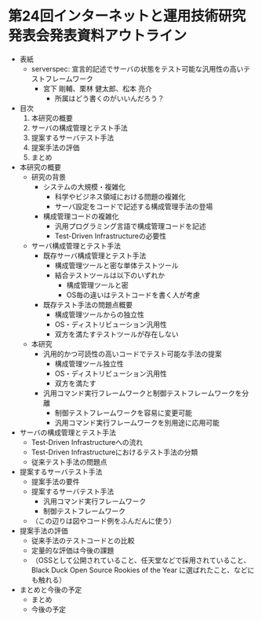 # 第24回インターネットと運用技術研究発表会発表資料アウトライン

* 表紙
  * serverspec: 宣言的記述でサーバの状態をテスト可能な汎用性の高いテストフレームワーク
    * 宮下 剛輔、栗林 健太郎、松本 亮介
      * 所属はどう書くのがいいんだろう？
* 目次
  1. 本研究の概要
  2. サーバの構成管理とテスト手法
  3. 提案するサーバテスト手法
  4. 提案手法の評価
  5. まとめ
* 本研究の概要
  * 研究の背景
    * システムの大規模・複雑化
      * 科学やビジネス領域における問題の複雑化
      * サーバ設定をコードで記述する構成管理手法の登場
    * 構成管理コードの複雑化
      * 汎用プログラミング言語で構成管理コードを記述
      * Test-Driven Infrastructureの必要性
  * サーバ構成管理とテスト手法
    * 既存サーバ構成管理とテスト手法
      * 構成管理ツールと密な単体テストツール
      * 結合テストツールは以下のいずれか
        * 構成管理ツールと密
        * OS毎の違いはテストコードを書く人が考慮
    * 既存テスト手法の問題点概要
      * 構成管理ツールからの独立性
      * OS・ディストリビューション汎用性
      * 双方を満たすテストツールが存在しない
  * 本研究
    * 汎用的かつ可読性の高いコードでテスト可能な手法の提案
      * 構成管理ツール独立性
      * OS・ディストリビューション汎用性
      * 双方を満たす
    * 汎用コマンド実行フレームワークと制御テストフレームワークを分離
      * 制御テストフレームワークを容易に変更可能
      * 汎用コマンド実行フレームワークを別用途に応用可能
* サーバの構成管理とテスト手法
  * Test-Driven Infrastructureへの流れ
  * Test-Driven Infrastructureにおけるテスト手法の分類
  * 従来テスト手法の問題点
* 提案するサーバテスト手法
  * 提案手法の要件
  * 提案するサーバテスト手法
    * 汎用コマンド実行フレームワーク
    * 制御テストフレームワーク
  * （この辺りは図やコード例をふんだんに使う）
* 提案手法の評価
  * 従来手法のテストコードとの比較
  * 定量的な評価は今後の課題
  * （OSSとして公開されていること、任天堂などで採用されていること、Black Duck Open Source Rookies of the Year に選ばれたこと、などにも触れる）
* まとめと今後の予定
  * まとめ
  * 今後の予定
  

